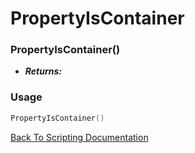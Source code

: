 # PropertyIsContainer

### PropertyIsContainer()
- ***Returns:*** 

### Usage

```Lua
PropertyIsContainer()
```


[Back To Scripting Documentation](../README.md)
